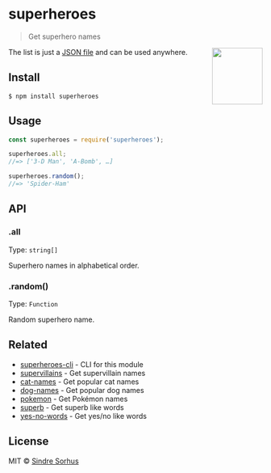 # superheroes

> Get superhero names

<img src="https://cloud.githubusercontent.com/assets/170270/7563453/ad57a684-f7dd-11e4-8302-081f132e8653.png" width="100" height="112" align="right">

The list is just a [JSON file](superheroes.json) and can be used anywhere.


## Install

```
$ npm install superheroes
```


## Usage

```js
const superheroes = require('superheroes');

superheroes.all;
//=> ['3-D Man', 'A-Bomb', …]

superheroes.random();
//=> 'Spider-Ham'
```


## API

### .all

Type: `string[]`

Superhero names in alphabetical order.

### .random()

Type: `Function`

Random superhero name.


## Related

- [superheroes-cli](https://github.com/sindresorhus/superheroes-cli) - CLI for this module
- [supervillains](https://github.com/sindresorhus/supervillains) - Get supervillain names
- [cat-names](https://github.com/sindresorhus/cat-names) - Get popular cat names
- [dog-names](https://github.com/sindresorhus/dog-names) - Get popular dog names
- [pokemon](https://github.com/sindresorhus/pokemon) - Get Pokémon names
- [superb](https://github.com/sindresorhus/superb) - Get superb like words
- [yes-no-words](https://github.com/sindresorhus/yes-no-words) - Get yes/no like words


## License

MIT © [Sindre Sorhus](https://sindresorhus.com)
